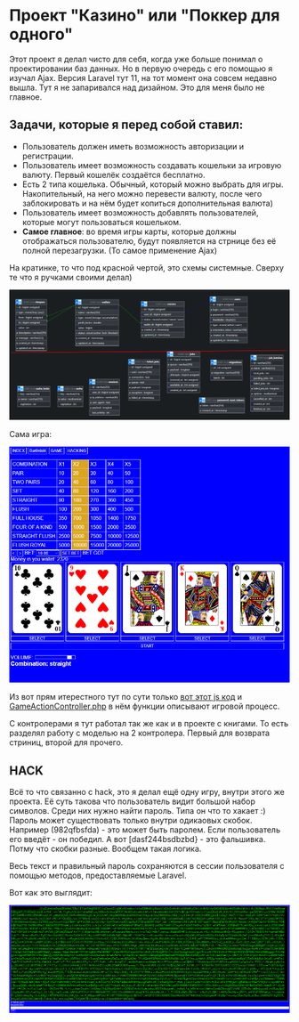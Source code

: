 # Проект "Казино" или "Поккер для одного"

<p>
    Этот проект я делал чисто для себя, когда уже больше понимал о проектировании баз данных. Но в первую очередь с его помощью я изучал Ajax. Версия Laravel тут 11, на тот момент она совсем недавно вышла. Тут я не запаривался над дизайном. Это для меня было не главное.
</p>

<h2>Задачи, которые я перед собой ставил:</h2>
<ul>
    <li>
        Пользователь должен иметь возможность авторизации и регистрации.
    </li>
    <li>
        Пользователь имеет возможность создавать кошельки за игровую валюту. Первый кошелёк создаётся бесплатно.
    </li>
    <li>
        Есть 2 типа кошелька. Обычный, который можно выбрать для игры. Накопительный, на него можно перевести валюту, после чего заблокировать и на нём будет копиться дополнительная валюта)
    </li>
    <li>
        Пользователь имеет возможность добавлять пользователей, которые могут пользоваться кошельком.
    </li>
    <li>
        <b>Самое главное</b>: во время игры карты, которые должны отображаться пользователю, будут появляется на стрнице без её полной перезагрузки. (То самое применение Ajax)
    </li>
</ul>

<p>
    На кратинке, то что под красной чертой, это схемы системные. Сверху те что я ручками своими делал)
</p>

![Схема базы данных](images/db.png)

<p>
    Сама игра:
</p>

![Игра](images/game.png)

<p>
    Из вот прям итерестного тут по сути только <a href="https://github.com/Bat0nbl4/Scripts/blob/main/PHP/Laravel/Casino/resources/js/game.js">вот этот js код</a> и <a href="https://github.com/Bat0nbl4/Scripts/blob/main/PHP/Laravel/Casino/Controllers/Game/GameActionController.php">GameActionController.php</a> в нём функции описывают игровой процесс.
</p>

<p>
    С контролерами я тут работал так же как и в проекте с книгами. То есть разделял работу с моделью на 2 контролера. Первый для возврата стриниц, второй для прочего.
</p>

<h2>HACK</h2>

<p>
    Всё то что связанно с hack, это я делал ещё одну игру, внутри этого же проекта. Её суть такова что пользователь видит большой набор символов. Среди них нужно найти пароль. Типа он что то хакает :) Пароль может существовать только внутри одикаовых скобок. Например (982qfbsfda) - это может быть паролем. Если пользователь его введёт - он победил. А вот [dasf244bsdbzbd} - это фальшивка. Потму что скобки разные. Вообщем такая логика.
</p>
<p>
    Весь текст и правильный пароль сохраняются в сессии пользователя с помощью методов, предоставляемые Laravel. 
</p>
<p>Вот как это выглядит:</p>

![hack игра](images/hack.png)